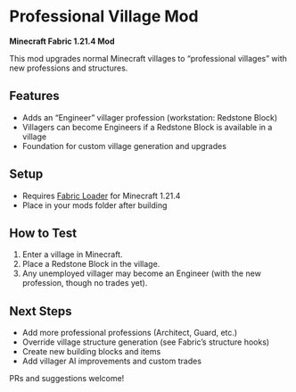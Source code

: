 # Professional Village Mod

**Minecraft Fabric 1.21.4 Mod**

This mod upgrades normal Minecraft villages to “professional villages” with new professions and structures.

## Features

- Adds an “Engineer” villager profession (workstation: Redstone Block)
- Villagers can become Engineers if a Redstone Block is available in a village
- Foundation for custom village generation and upgrades

## Setup

- Requires [Fabric Loader](https://fabricmc.net/) for Minecraft 1.21.4
- Place in your mods folder after building

## How to Test

1. Enter a village in Minecraft.
2. Place a Redstone Block in the village.
3. Any unemployed villager may become an Engineer (with the new profession, though no trades yet).

## Next Steps

- Add more professional professions (Architect, Guard, etc.)
- Override village structure generation (see Fabric’s structure hooks)
- Create new building blocks and items
- Add villager AI improvements and custom trades

PRs and suggestions welcome!